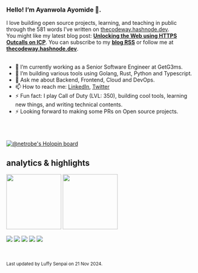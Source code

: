 ### Hello! I’m Ayanwola Ayomide 👋.

I love building open source projects, learning, and teaching in public through the 581 words I’ve written on [thecodeway.hashnode.dev](https://thecodeway.hashnode.dev/).<br>You might like my latest blog post: **[Unlocking the Web using HTTPS Outcalls on ICP](https://blog.bloombyte.dev/unlocking-the-web-using-https-outcalls-on-icp)**. You can subscribe to my [**blog RSS**](https://thecodeway.hashnode.dev/rss.xml) or follow me at [**thecodeway.hashnode.dev**](https://thecodeway.hashnode.dev).<br><br>
- 🔭 I’m currently working as a Senior Software Engineer at GetG3ms.
- 🌱 I’m building various tools using Golang, Rust, Python and Typescript.
- 💬 Ask me about Backend, Frontend, Cloud and DevOps.
- 📫 How to reach me: [LinkedIn](https://www.linkedin.com/in/ayomide-ayanwola/), [Twitter](https://twitter.com/netrobeweb)
- ⚡ Fun fact: I play Call of Duty (LVL: 350), building cool tools, learning new things, and writing technical contents.
- ⚡ Looking forward to making some PRs on Open source projects.

<br>
<br>

[![@netrobe's Holopin board](https://holopin.me/netrobe)](https://holopin.io/@netrobe)

## analytics & highlights

<a href="https://github.com/anuraghazra/github-readme-stats"><img height="145em" src="https://github-readme-stats-bpires.vercel.app/api?username=devvspaces&hide_title=true&line_height=25&hide_rank=false&theme=dracula&show_icons=true&include_all_commits=true&hide_border=true"></a>
<a href="https://github.com/denvercoder1/github-readme-streak-stats"><img height="145em" src="https://github-readme-streak-stats.herokuapp.com/?user=devvspaces&theme=dracula&hide_border=true"></a>

![](https://github-profile-summary-cards.vercel.app/api/cards/profile-details?username=devvspaces&theme=github)
![](https://github-profile-summary-cards.vercel.app/api/cards/repos-per-language?username=devvspaces&theme=github)
![](https://github-profile-summary-cards.vercel.app/api/cards/most-commit-language?username=devvspaces&theme=github)
![](https://github-profile-summary-cards.vercel.app/api/cards/stats?username=devvspaces&theme=github)
![](https://github-profile-summary-cards.vercel.app/api/cards/productive-time?username=devvspaces&theme=github)

<br>
	<br><sub>Last updated by Luffy Senpai on 21 Nov 2024.</sub><br>